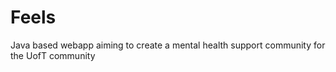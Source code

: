 # Feels

Java based webapp aiming to create a mental health support community for the UofT community


